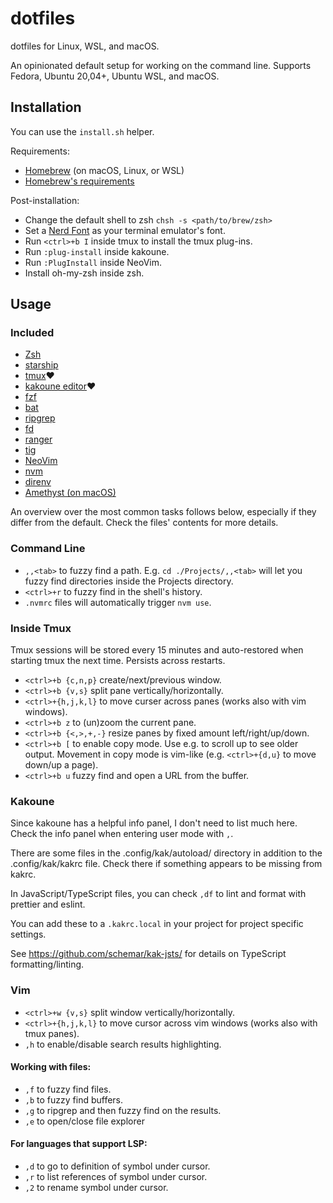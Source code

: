 # dotfiles

dotfiles for Linux, WSL, and macOS.

An opinionated default setup for working on the command line.
Supports Fedora, Ubuntu 20,04+, Ubuntu WSL, and macOS.

## Installation

You can use the `install.sh` helper.

Requirements:
* [Homebrew](https://docs.brew.sh/Installation) (on macOS, Linux, or WSL)
* [Homebrew's requirements](https://docs.brew.sh/Installation)

Post-installation:
* Change the default shell to zsh `chsh -s <path/to/brew/zsh>`
* Set a [Nerd Font](https://github.com/ryanoasis/nerd-fonts/tree/master/patched-fonts/DejaVuSansMono/Regular/complete) as your terminal emulator's font.
* Run `<ctrl>+b I` inside tmux to install the tmux plug-ins.
* Run `:plug-install` inside kakoune.
* Run `:PlugInstall` inside NeoVim.
* Install oh-my-zsh inside zsh.

## Usage

### Included

* [Zsh](https://www.zsh.org/)
* [starship](https://github.com/starship/starship)
* [tmux](https://github.com/tmux/tmux)❤️
* [kakoune editor](https://github.com/mawww/kakoune)❤️
* [fzf](https://github.com/junegunn/fzf)
* [bat](https://github.com/sharkdp/bat)
* [ripgrep](https://github.com/BurntSushi/ripgrep)
* [fd](https://github.com/sharkdp/fd)
* [ranger](https://github.com/ranger/ranger)
* [tig](https://github.com/jonas/tig)
* [NeoVim](https://github.com/neovim/neovim)
* [nvm](https://github.com/nvm-sh/nvm)
* [direnv](https://github.com/direnv/direnv)
* [Amethyst (on macOS)](https://github.com/ianyh/Amethyst)

An overview over the most common tasks follows below, especially if they differ from the default. Check the files' contents for more details.

### Command Line

* `,,<tab>` to fuzzy find a path. E.g. `cd ./Projects/,,<tab>` will let you fuzzy find directories inside the Projects directory.
* `<ctrl>+r` to fuzzy find in the shell's history.
* `.nvmrc` files will automatically trigger `nvm use`.

### Inside Tmux

Tmux sessions will be stored every 15 minutes and auto-restored when starting tmux the next time.
Persists across restarts.

* `<ctrl>+b {c,n,p}` create/next/previous window.
* `<ctrl>+b {v,s}` split pane vertically/horizontally.
* `<ctrl>+{h,j,k,l}` to move curser across panes (works also with vim windows).
* `<ctrl>+b z` to (un)zoom the current pane.
* `<ctrl>+b {<,>,+,-}` resize panes by fixed amount left/right/up/down.
* `<ctrl>+b [` to enable copy mode. Use e.g. to scroll up to see older output. Movement in copy mode is vim-like (e.g. `<ctrl>+{d,u}` to move down/up a page).
* `<ctrl>+b u` fuzzy find and open a URL from the buffer.

### Kakoune

Since kakoune has a helpful info panel, I don't need to list much here.
Check the info panel when entering user mode with `,`.

There are some files in the .config/kak/autoload/ directory in addition to the .config/kak/kakrc file.
Check there if something appears to be missing from kakrc.

In JavaScript/TypeScript files, you can check `,df` to lint and format with prettier and eslint.

You can add these to a `.kakrc.local` in your project for project specific settings.

See https://github.com/schemar/kak-jsts/ for details on TypeScript formatting/linting.

### Vim

* `<ctrl>+w {v,s}` split window vertically/horizontally.
* `<ctrl>+{h,j,k,l}` to move cursor across vim windows (works also with tmux panes).
* `,h` to enable/disable search results highlighting.

#### Working with files:

* `,f` to fuzzy find files.
* `,b` to fuzzy find buffers.
* `,g` to ripgrep and then fuzzy find on the results.
* `,e` to open/close file explorer

#### For languages that support LSP:

* `,d` to go to definition of symbol under cursor.
* `,r` to list references of symbol under cursor.
* `,2` to rename symbol under cursor.
